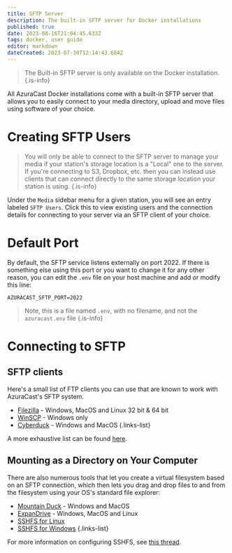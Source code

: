 ```yaml
---
title: SFTP Server
description: The built-in SFTP server for Docker installations
published: true
date: 2023-08-16T21:04:45.633Z
tags: docker, user guide
editor: markdown
dateCreated: 2023-07-30T12:14:43.684Z
---
```


> The Built-in SFTP server is only available on the Docker installation.
{.is-info}

All AzuraCast Docker installations come with a built-in SFTP server that allows you to easily connect to your media directory, upload and move files using software of your choice.

# Creating SFTP Users

> You will only be able to connect to the SFTP server to manage your media if your station's storage location is a "Local" one to the server. If you're connecting to S3, Dropbox, etc. then you can instead use clients that can connect directly to the same storage location your station is using.
{.is-info}

Under the `Media` sidebar menu for a given station, you will see an entry labeled `SFTP Users`. Click this to view existing users and the connection details for connecting to your server via an SFTP client of your choice.

# Default Port

By default, the SFTP service listens externally on port 2022. If there is something else using this port or you want to change it for any other reason, you can edit the `.env` file on your host machine and add or modify this line:

```
AZURACAST_SFTP_PORT=2022
```

> Note, this is a file named `.env`, with no filename, and not the `azuracast.env` file
{.is-info}

# Connecting to SFTP

## SFTP clients
Here's a small list of FTP clients you can use that are known to work with AzuraCast's SFTP system.

- [Filezilla](https://filezilla-project.org/) - Windows, MacOS and Linux 32 bit & 64 bit
- [WinSCP](https://winscp.net/eng/download.php) - Windows only
- [Cyberduck](https://cyberduck.io/) - Windows and MacOS
{.links-list}

A more exhaustive list can be found [here](https://en.wikipedia.org/wiki/Comparison_of_FTP_client_software).

## Mounting as a Directory on Your Computer

There are also numerous tools that let you create a virtual filesystem based on an SFTP connection, which then lets you drag and drop files to and from the filesystem using your OS's standard file explorer:

- [Mountain Duck](https://mountainduck.io/) - Windows and MacOS
- [ExpanDrive](https://www.expandrive.com/) - Windows, MacOS and Linux
- [SSHFS for Linux](https://github.com/libfuse/sshfs)
- [SSHFS for Windows](https://github.com/winfsp/sshfs-win)
{.links-list}

For more information on configuring SSHFS, see [this thread](https://github.com/AzuraCast/AzuraCast/discussions/6510).